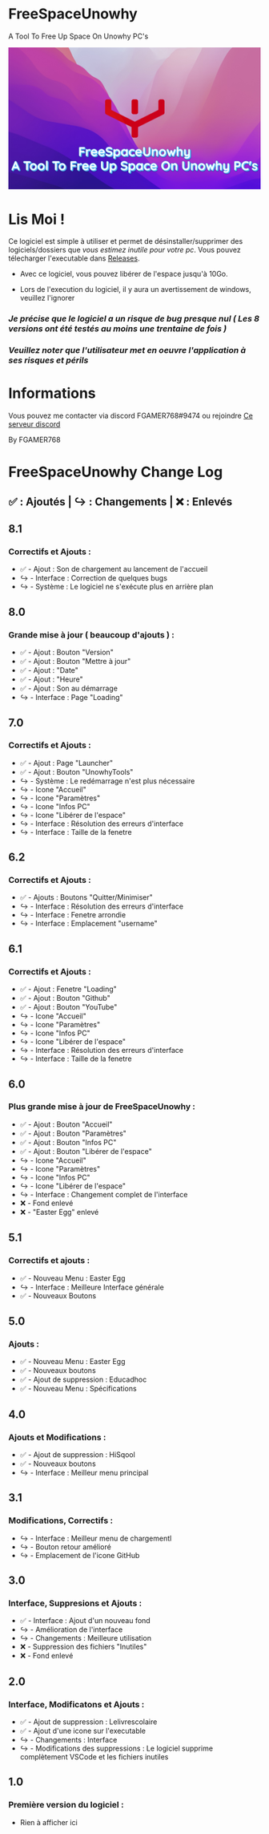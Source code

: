 # FreeSpaceUnowhy
A Tool To Free Up Space On Unowhy PC's

![Image](https://github.com/FGAMER768/FreeSpaceUnowhy/blob/master/Images_Releases/FreeSpaceUnowhy.png)

# Lis Moi !

Ce logiciel est simple à utiliser et permet de désinstaller/supprimer des logiciels/dossiers que *vous estimez inutile pour votre pc*.
Vous pouvez télecharger l'executable dans [Releases](https://github.com/FGAMER768/FreeSpaceUnowhy/releases).

- Avec ce logiciel, vous pouvez libérer de l'espace jusqu'à 10Go.

- Lors de l'execution du logiciel, il y aura un avertissement de windows, veuillez l'ignorer

### ***Je précise que le logiciel a un risque de bug presque nul ( Les 8 versions ont été testés au moins une trentaine de fois )***

### ***Veuillez noter que l'utilisateur met en oeuvre l'application à ses risques et périls***

# Informations

Vous pouvez me contacter via discord FGAMER768#9474 ou rejoindre [Ce serveur discord](https://discord.gg/yCKHujMY99)

By FGAMER768


  <h1 id="FreeSpaceUnowhy-changelog">FreeSpaceUnowhy Change Log</h1>
  <h2 id="-ajoutés-changements-enlevés">✅ : Ajoutés | ↪️ : Changements | ❌ : Enlevés</h2>
  <h2>8.1</h2>
  <h3>Correctifs et Ajouts : </h3>
  <ul>
    <li>✅ - Ajout : Son de chargement au lancement de l'accueil</li>
    <li>↪️ - Interface : Correction de quelques bugs</li>
    <li>↪️ - Système : Le logiciel ne s'exécute plus en arrière plan</li>
  </ul>
 <h2>8.0</h2>
  <h3>Grande mise à jour ( beaucoup d'ajouts ) : </h3>
  <ul>
    <li>✅ - Ajout : Bouton "Version"</li>
    <li>✅ - Ajout : Bouton "Mettre à jour"</li>
    <li>✅ - Ajout : "Date"</li>
    <li>✅ - Ajout : "Heure"</li>
    <li>✅ - Ajout : Son au démarrage</li>
    <li>↪️ - Interface : Page "Loading"</li>
  </ul>
<h2>7.0</h2>
  <h3>Correctifs et Ajouts : </h3>
  <ul>
    <li>✅ - Ajout : Page "Launcher"</li>
    <li>✅ - Ajout : Bouton "UnowhyTools"</li>
    <li>↪️ - Système : Le redémarrage n'est plus nécessaire</li>
    <li>↪️ - Icone "Accueil"</li>
    <li>↪️ - Icone "Paramètres"</li>
    <li>↪️ - Icone "Infos PC"</li>
    <li>↪️ - Icone "Libérer de l'espace"</li>
    <li>↪️ - Interface : Résolution des erreurs d'interface</li>
    <li>↪️ - Interface : Taille de la fenetre</li>
  </ul>
<h2>6.2</h2>
  <h3>Correctifs et Ajouts : </h3>
  <ul>
    <li>✅ - Ajouts : Boutons "Quitter/Minimiser"</li>
    <li>↪️ - Interface : Résolution des erreurs d'interface</li>
    <li>↪️ - Interface : Fenetre arrondie</li>
    <li>↪️ - Interface : Emplacement "username"</li>
  </ul>
<h2>6.1</h2>
  <h3>Correctifs et Ajouts : </h3>
  <ul>
    <li>✅ - Ajout : Fenetre "Loading"</li>
    <li>✅ - Ajout : Bouton "Github"</li>
    <li>✅ - Ajout : Bouton "YouTube"</li>
    <li>↪️ - Icone "Accueil"</li>
    <li>↪️ - Icone "Paramètres"</li>
    <li>↪️ - Icone "Infos PC"</li>
    <li>↪️ - Icone "Libérer de l'espace"</li>
    <li>↪️ - Interface : Résolution des erreurs d'interface</li>
    <li>↪️ - Interface : Taille de la fenetre</li>
  </ul>
<h2>6.0</h2>
  <h3>Plus grande mise à jour de FreeSpaceUnowhy : </h3>
  <ul>
    <li>✅ - Ajout : Bouton "Accueil"</li>
    <li>✅ - Ajout : Bouton "Paramètres"</li>
    <li>✅ - Ajout : Bouton "Infos PC"</li>
    <li>✅ - Ajout : Bouton "Libérer de l'espace"</li>
    <li>↪️ - Icone "Accueil"</li>
    <li>↪️ - Icone "Paramètres"</li>
    <li>↪️ - Icone "Infos PC"</li>
    <li>↪️ - Icone "Libérer de l'espace"</li>
    <li>↪️ - Interface : Changement complet de l'interface</li>
    <li>❌ - Fond enlevé</li>
    <li>❌ - "Easter Egg" enlevé</li>
  </ul>
<h2>5.1</h2>
  <h3>Correctifs et ajouts : </h3>
  <ul>
    <li>✅ - Nouveau Menu : Easter Egg</li>
    <li>↪️ - Interface : Meilleure Interface générale</li>
    <li>✅ - Nouveaux Boutons</li>
  </ul>
    <h2>5.0</h2>
  <h3>Ajouts  : </h3>
  <ul>
    <li>✅ - Nouveau Menu : Easter Egg</li>
    <li>✅ - Nouveaux boutons</li>
    <li>✅ - Ajout de suppression : Educadhoc</li>
    <li>✅ - Nouveau Menu : Spécifications</li>
  </ul>
    <h2>4.0</h2>
    <h3>Ajouts et Modifications  : </h3>
    <ul>
      <li>✅ - Ajout de suppression : HiSqool</li>
      <li>✅ - Nouveaux boutons</li>
      <li>↪️ - Interface : Meilleur menu principal</li>
    </ul>
      <h2>3.1</h2>
    <h3>Modifications, Correctifs  : </h3>
    <ul>
      <li>↪️ - Interface : Meilleur menu de chargementl</li>
      <li>↪️ - Bouton retour amélioré</li>
      <li>↪️ - Emplacement de l'icone GitHub</li>
    </ul>
      <h2>3.0</h2>
      <h3>Interface, Suppresions et Ajouts  : </h3>
      <ul>
        <li>✅ - Interface : Ajout d'un nouveau fond</li>
        <li>↪️ - Amélioration de l'interface</li>
        <li>↪️ - Changements : Meilleure utilisation</li>
        <li>❌ - Suppression des fichiers "Inutiles"</li>
        <li>❌ - Fond enlevé</li>
      </ul>
        <h2>2.0</h2>
      <h3>Interface, Modificatons et Ajouts  : </h3>
      <ul>
        <li>✅ - Ajout de suppression : Lelivrescolaire</li>
        <li>✅ - Ajout d'une icone sur l'executable </li>
        <li>↪️ - Changements : Interface</li>
        <li>↪️ - Modifications des suppressions : Le logiciel supprime complètement VSCode et les fichiers inutiles</li>
      </ul>
      <h2>1.0</h2>
      <h3>Première version du logiciel  : </h3>
      <ul>
        <li>Rien à afficher ici</li>
      </ul>

